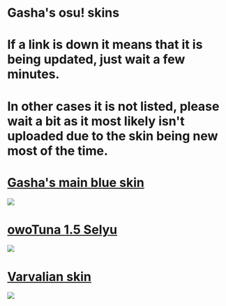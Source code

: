 # Gasha's osu! skins

# If a link is down it means that it is being updated, just wait a few minutes. 

# In other cases it is not listed, please wait a bit as it most likely isn't uploaded due to the skin being new most of the time.

# [Gasha's main blue skin](http://puu.sh/E0DUe/99b7a31d4a.osk)
![](https://i.imgur.com/c6c0qSk.jpg)

# [owoTuna 1.5 Selyu](http://puu.sh/E0DUe/99b7a31d4a.osk)
![](https://i.imgur.com/kl0hoJX.jpg)

# [Varvalian skin](http://puu.sh/E0DUe/99b7a31d4a.osk)
![](https://i.imgur.com/GfkOwN4.jpg)

